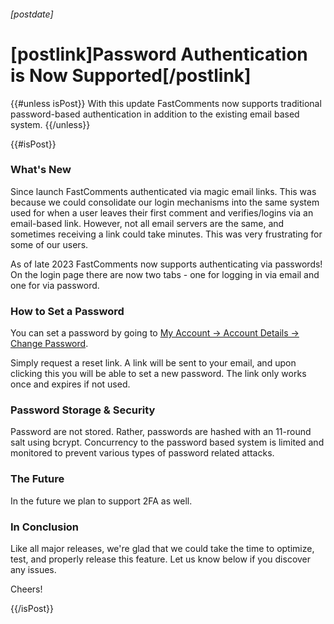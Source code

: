 ###### [postdate]
# [postlink]Password Authentication is Now Supported[/postlink]

{{#unless isPost}}
With this update FastComments now supports traditional password-based authentication in addition to the existing email based system.
{{/unless}}

{{#isPost}}

### What's New

Since launch FastComments authenticated via magic email links. This was because we could consolidate our login mechanisms into the same system used
for when a user leaves their first comment and verifies/logins via an email-based link. However, not all email servers are the same, and sometimes
receiving a link could take minutes. This was very frustrating for some of our users.

As of late 2023 FastComments now supports authenticating via passwords! On the login page there are now two tabs - one for logging in via email and one for via
password.

### How to Set a Password

You can set a password by going to [My Account -> Account Details -> Change Password](https://fastcomments.com/auth/my-account/edit-details/change-password).

Simply request a reset link. A link will be sent to your email, and upon clicking this you will be able to set a new password. The link only works once and expires if not used.

### Password Storage & Security

Password are not stored. Rather, passwords are hashed with an 11-round salt using bcrypt. Concurrency to the password based system is limited
and monitored to prevent various types of password related attacks.

### The Future

In the future we plan to support 2FA as well.

### In Conclusion

Like all major releases, we're glad that we could take the time to optimize, test, and properly release this feature. Let us know
below if you discover any issues.

Cheers!

{{/isPost}}
